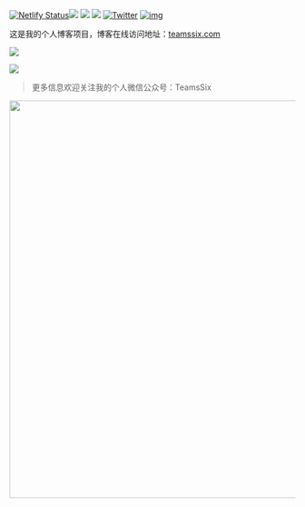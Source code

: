 [![Netlify Status](https://api.netlify.com/api/v1/badges/107cb9a5-73b6-44ed-92fd-5d98190ad5d8/deploy-status)](https://teamssix.com)[![](https://img.shields.io/badge/T%20Wiki%20-%E4%BA%91%E5%AE%89%E5%85%A8%E7%9F%A5%E8%AF%86%E6%96%87%E5%BA%93-blue)](https://wiki.teamssix.com/) [![](https://img.shields.io/badge/%E7%8B%BC%E7%BB%84%E5%AE%89%E5%85%A8%E5%9B%A2%E9%98%9F-%E7%9F%A5%E8%AF%86%E6%96%87%E5%BA%93-blue)](https://wiki.wgpsec.org/) [![](https://img.shields.io/badge/PeiQi-%E7%9F%A5%E8%AF%86%E6%96%87%E5%BA%93-blue)](http://wiki.peiqi.tech/) [![Twitter](https://img.shields.io/twitter/url/https/twitter.com/teamssix.svg?style=social&label=Follow%20the%20author)](https://twitter.com/teamssix) [![img](https://img.shields.io/github/followers/TeamsSix?style=social)](https://github.com/teamssix)

这是我的个人博客项目，博客在线访问地址：[teamssix.com](https://teamssix.com/)

![](https://cdn.jsdelivr.net/gh/teamssix/BlogImages/imgs/202206151434893.png)

![](https://cdn.jsdelivr.net/gh/teamssix/BlogImages/imgs/202206151435527.png)

>  更多信息欢迎关注我的个人微信公众号：TeamsSix

<div align=center><img width="700" src="https://cdn.jsdelivr.net/gh/teamssix/BlogImages/imgs/202204152148071.png" div align=center/></div>